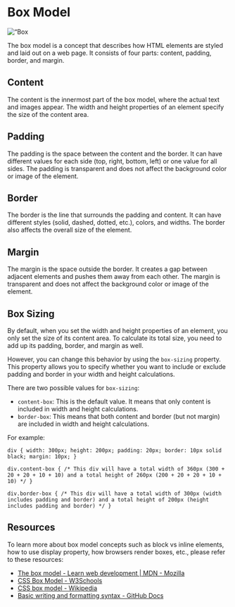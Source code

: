 <h1 align=“center”>Box Model</h1>

<p align=“center”> <img src=“boxdim.png” alt=“Box model diagram” width=“200px”> </p>

<p align=“center”>The box model is a concept that describes how HTML elements are styled and laid out on a web page. It consists of four parts: content, padding, border, and margin.</p>

<h2>Content</h2>

<p>The content is the innermost part of the box model, where the actual text and images appear. The width and height properties of an element specify the size of the content area.</p>

<h2>Padding</h2>

<p>The padding is the space between the content and the border. It can have different values for each side (top, right, bottom, left) or one value for all sides. The padding is transparent and does not affect the background color or image of the element.</p>

<h2>Border</h2>

<p>The border is the line that surrounds the padding and content. It can have different styles (solid, dashed, dotted, etc.), colors, and widths. The border also affects the overall size of the element.</p>

<h2>Margin</h2>

<p>The margin is the space outside the border. It creates a gap between adjacent elements and pushes them away from each other. The margin is transparent and does not affect the background color or image of the element.</p>

<h2>Box Sizing</h2>

<p>By default, when you set the width and height properties of an element, you only set the size of its content area. To calculate its total size, you need to add up its padding, border, and margin as well.</p>

<p>However, you can change this behavior by using the <code>box-sizing</code> property. This property allows you to specify whether you want to include or exclude padding and border in your width and height calculations.</p>

<p>There are two possible values for <code>box-sizing</code>:</p>

<ul> <li><code>content-box</code>: This is the default value. It means that only content is included in width and height calculations.</li> <li><code>border-box</code>: This means that both content and border (but not margin) are included in width and height calculations.</li> </ul>

<p>For example:</p>

<pre><code class=“language-css”>div { width: 300px; height: 200px; padding: 20px; border: 10px solid black; margin: 10px; }

div.content-box { /* This div will have a total width of 360px (300 + 20 + 20 + 10 + 10) and a total height of 260px (200 + 20 + 20 + 10 + 10) */ }

div.border-box { /* This div will have a total width of 300px (width includes padding and border) and a total height of 200px (height includes padding and border) */ } </code></pre>

<h2>Resources</h2>

<p>To learn more about box model concepts such as block vs inline elements, how to use display property, how browsers render boxes, etc., please refer to these resources:</p>

<ul> <li><a href=“#1”>The box model - Learn web development | MDN - Mozilla</a></li> <li><a href=“#2”>CSS Box Model - W3Schools</a></li> <li><a href=“#3”>CSS box model - Wikipedia</a></li> <li><a href=“#4”>Basic writing and formatting syntax - GitHub Docs </a></li> </ul>
